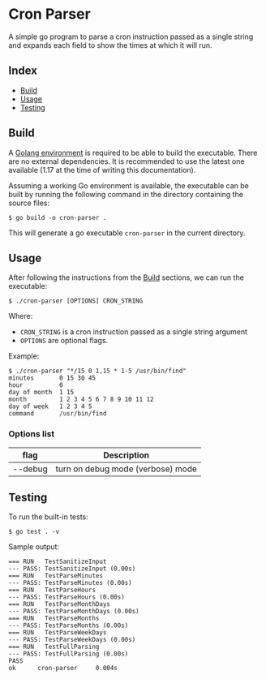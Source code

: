 <!-- omit in toc -->
# Cron Parser

A simple go program to parse a cron instruction passed as a single string and expands each field to show the times at which it will run.

<!-- omit in toc -->
## Index

- [Build](#build)
- [Usage](#usage)
- [Testing](#testing)

## Build

A [Golang environment](https://go.dev/doc/install) is required to be able to build the executable. There are no external dependencies. It is recommended to use the latest one available (1.17 at the time of writing this documentation).

Assuming a working Go environment is available, the executable can be built by running the following command in the directory containing the source files:

```shell
$ go build -o cron-parser .
```

This will generate a go executable `cron-parser` in the current directory.

## Usage

After following the instructions from the [Build](#build) sections, we can run the executable:

```shell
$ ./cron-parser [OPTIONS] CRON_STRING
```

Where:
- `CRON_STRING` is a cron instruction passed as a single string argument
- `OPTIONS` are optional flags.

Example:
```shell
$ ./cron-parser "*/15 0 1,15 * 1-5 /usr/bin/find"
minutes       0 15 30 45
hour          0
day of month  1 15
month         1 2 3 4 5 6 7 8 9 10 11 12
day of week   1 2 3 4 5
command       /usr/bin/find
```

<!-- omit in toc -->
### Options list
| flag      | Description |
| ----------- | ----------- |
| --debug      | turn on debug mode (verbose) mode |

## Testing
To run the built-in tests:

```shell
$ go test . -v
```
 
Sample output:
```shell
=== RUN   TestSanitizeInput
--- PASS: TestSanitizeInput (0.00s)
=== RUN   TestParseMinutes
--- PASS: TestParseMinutes (0.00s)
=== RUN   TestParseHours
--- PASS: TestParseHours (0.00s)
=== RUN   TestParseMonthDays
--- PASS: TestParseMonthDays (0.00s)
=== RUN   TestParseMonths
--- PASS: TestParseMonths (0.00s)
=== RUN   TestParseWeekDays
--- PASS: TestParseWeekDays (0.00s)
=== RUN   TestFullParsing
--- PASS: TestFullParsing (0.00s)
PASS
ok      cron-parser     0.004s
```